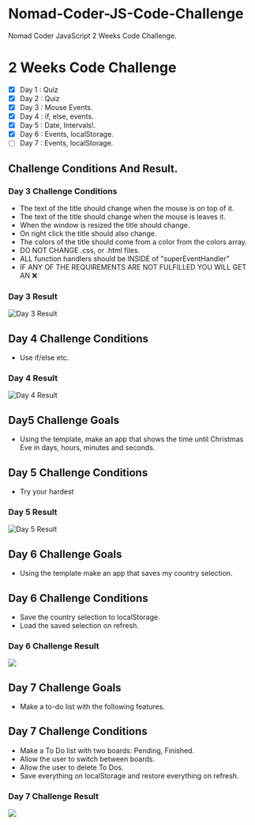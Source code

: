 # Nomad-Coder-JS-Code-Challenge

Nomad Coder JavaScript 2 Weeks Code Challenge.

# 2 Weeks Code Challenge

- [x] Day 1 : Quiz
- [x] Day 2 : Quiz
- [x] Day 3 : Mouse Events.
- [x] Day 4 : if, else, events.
- [x] Day 5 : Date, Intervals!.
- [x] Day 6 : Events, localStorage.
- [ ] Day 7 : Events, localStorage.

## Challenge Conditions And Result.

### Day 3 Challenge Conditions

- The text of the title should change when the mouse is on top of it.
- The text of the title should change when the mouse is leaves it.
- When the window is resized the title should change.
- On right click the title should also change.
- The colors of the title should come from a color from the colors array.
- DO NOT CHANGE .css, or .html files.
- ALL function handlers should be INSIDE of "superEventHandler"
- IF ANY OF THE REQUIREMENTS ARE NOT FULFILLED YOU WILL GET AN ❌

### Day 3 Result

![Day 3 Result](https://nomad-coders-assets.s3.amazonaws.com/media/public/django-summernote/2019-11-28/de55f0b0-ba12-401f-9c71-f06638d2fc7e.gif)

## Day 4 Challenge Conditions

- Use if/else etc.

### Day 4 Result

![Day 4 Result](https://i.imgur.com/Sb8B8Zv.gif)

## Day5 Challenge Goals

- Using the template, make an app that shows the time until Christmas Eve in days, hours, minutes and seconds.

## Day 5 Challenge Conditions

- Try your hardest

### Day 5 Result

![Day 5 Result](https://nomad-coders-assets.s3.amazonaws.com/media/public/django-summernote/2019-11-28/1f99bb41-4215-4518-bca5-bb53b92923ee.gif)

## Day 6 Challenge Goals

- Using the template make an app that saves my country selection.

## Day 6 Challenge Conditions

- Save the country selection to localStorage.
- Load the saved selection on refresh.

### Day 6 Challenge Result

<img src="https://i.imgur.com/MutIt3F.gif">

## Day 7 Challenge Goals

- Make a to-do list with the following features.

## Day 7 Challenge Conditions

- Make a To Do list with two boards: Pending, Finished.
- Allow the user to switch between boards.
- Allow the user to delete To Dos.
- Save everything on localStorage and restore everything on refresh.

### Day 7 Challenge Result

<img src="https://i.imgur.com/g5s1fzT.gif">
